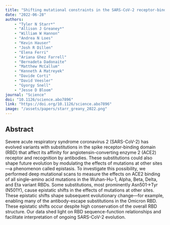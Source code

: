 ```yaml
---
title: "Shifting mutational constraints in the SARS-CoV-2 receptor-binding domain during viral evolution"
date: "2022-06-28"
authors: 
    - "Tyler N Starr*"
    - "Allison J Greaney*"
    - "William W Hannon"
    - "Andrea N Loes"
    - "Kevin Hauser"
    - "Josh R Dillen"
    - "Elena Ferri"
    - "Ariana Ghez Farrell"
    - "Bernadeta Dadonaite"
    - "Matthew McCallum"
    - "Kenneth A Matreyek"
    - "Davide Corti"
    - "David Veesler"
    - "Gyorgy Snell"
    - "Jesse D Bloom"
journal: "Science"
doi: "10.1126/science.abo7896"
link: "https://doi.org/10.1126/science.abo7896"
image: "/assets/papers/starr_greany_2022.png"
---
```


## Abstract

Severe acute respiratory syndrome coronavirus 2 (SARS-CoV-2) has evolved variants with substitutions in the spike receptor-binding domain (RBD) that affect its affinity for angiotensin-converting enzyme 2 (ACE2) receptor and recognition by antibodies. These substitutions could also shape future evolution by modulating the effects of mutations at other sites—a phenomenon called epistasis. To investigate this possibility, we performed deep mutational scans to measure the effects on ACE2 binding of all single–amino acid mutations in the Wuhan-Hu-1, Alpha, Beta, Delta, and Eta variant RBDs. Some substitutions, most prominently Asn501→Tyr (N501Y), cause epistatic shifts in the effects of mutations at other sites. These epistatic shifts shape subsequent evolutionary change—for example, enabling many of the antibody-escape substitutions in the Omicron RBD. These epistatic shifts occur despite high conservation of the overall RBD structure. Our data shed light on RBD sequence-function relationships and facilitate interpretation of ongoing SARS-CoV-2 evolution.
